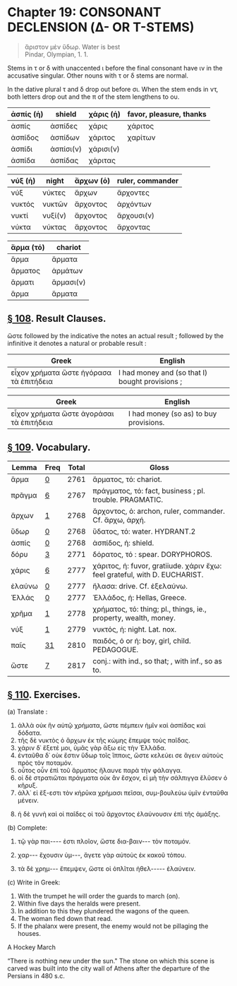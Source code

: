 # Chapter 19: CONSONANT DECLENSION (Δ- OR Τ-STEMS)
>  ἄριστον μὲν ὕδωρ. <quote xml:lang="eng">Water is best<br/> <bibl>Pindar, Olympian, 1. 1.</bibl>



<div type="textpart" subtype="para" n="107">


Stems in τ or δ with unaccented ι before the final
consonant have ιν in the accusative singular. Other
nouns with τ or δ stems are normal.



In the dative plural τ and δ drop out before σι. When
the stem ends in ντ, both letters drop out and the π of the
stem lengthens to ου.


| ἀσπίς (ἡ) | shield | χάρις (ἡ) | favor, pleasure, thanks | 
| --- | --- | --- | --- 
| ἀσπίς | ἀσπίδες | χάρις | χάριτος | 
| ἀσπίδος | ἀσπίδων | χάριτος | χαρίτων | 
| ἀσπίδι | ἀσπίσι(ν) | χάρισι(ν) |  | 
| ἀσπίδα | ἀσπίδας | χάριτας |  | 




| νύξ (ἡ) | night | ἄρχων (ὁ) | ruler, commander | 
| --- | --- | --- | --- 
| νύξ | νύκτες | ἄρχων | ἄρχοντες | 
| νυκτός | νυκτῶν | ἄρχοντος | ἀρχόντων | 
| νυκτί | νυξί(ν) | ἄρχοντος | ἄρχουσι(ν) | 
| νύκτα | νύκτας | ἄρχοντος | ἄρχοντας | 



| ἅρμα (τό) | chariot | 
| --- | --- 
| ἅρμα | ἅρματα | 
| ἅρματος | ἁρμάτων | 
| ἅρματι | ἅρμασι(ν) | 
| ἅρμα | ἅρματα | 




<pb n="60"/>


## [§ 108](#para108). Result Clauses.


<rs type="lemma">ὥστε</rs> followed by the indicative
the notes an actual result ; followed by the infinitive it denotes
a natural or probable result :

| Greek | English | 
| --- | -- | 
|  εἶχον χρήματα ὥστε ἠγόρασα τὰ ἐπιτήδεια  |  I had money and (so that I) bought provisions ;  |




| Greek | English | 
| --- | -- | 
|  εἶχον χρήματα ὥστε ἀγοράσαι τὰ ἐπιτήδεια   |  I had money (so as) to buy provisions.  |




## [§ 109](#para109). Vocabulary.



| Lemma | Freq | Total | Gloss |
| --- | --- | --- | -- |
| ἅρμα | [0](https://github.com/gregorycrane/CrosbySchaeffer2.0/tree/main/chaps/vocpassages/0011-002/ἅρμα.md) | 2761 | ἅρματος, τό: chariot. 
| πρᾶγμα | [6](https://github.com/gregorycrane/CrosbySchaeffer2.0/tree/main/chaps/vocpassages/0011-002/πρᾶγμα.md) | 2767 | πράγματος, τό: fact, business ; pl. trouble. PRAGMATIC.
| ἄρχων | [1](https://github.com/gregorycrane/CrosbySchaeffer2.0/tree/main/chaps/vocpassages/0011-002/ἄρχων.md) | 2768 | ἄρχοντος, ὁ: archon, ruler,  commander. Cf. ἄρχω, ἀρχή. 
| ὕδωρ | [0](https://github.com/gregorycrane/CrosbySchaeffer2.0/tree/main/chaps/vocpassages/0011-002/ὕδωρ.md) | 2768 | ὕδατος, τό: water. HYDRANT.2
| ἀσπίς | [0](https://github.com/gregorycrane/CrosbySchaeffer2.0/tree/main/chaps/vocpassages/0011-002/ἀσπίς.md) | 2768 | ἀσπίδος, ἡ: shield. 
| δόρυ | [3](https://github.com/gregorycrane/CrosbySchaeffer2.0/tree/main/chaps/vocpassages/0011-002/δόρυ.md) | 2771 | δόρατος, τό : spear. DORYPHOROS.
| χάρις | [6](https://github.com/gregorycrane/CrosbySchaeffer2.0/tree/main/chaps/vocpassages/0011-002/χάρις.md) | 2777 | χάριτος, ἡ: fuvor, gratiiude. χάριν ἔχω: feel grateful, with D. EUCHARIST.
| ἐλαύνω | [0](https://github.com/gregorycrane/CrosbySchaeffer2.0/tree/main/chaps/vocpassages/0011-002/ἐλαύνω.md) | 2777 | ἤλασα: drive. Cf. ἐξελαύνω.
| Ἑλλάς | [0](https://github.com/gregorycrane/CrosbySchaeffer2.0/tree/main/chaps/vocpassages/0011-002/Ἑλλάς.md) | 2777 | Ἑλλάδος, ἡ: Ηellas, Greece. 
| χρῆμα | [1](https://github.com/gregorycrane/CrosbySchaeffer2.0/tree/main/chaps/vocpassages/0011-002/χρῆμα.md) | 2778 | χρήματος, τό: thing; pl., things, ie., property, wealth, money.
| νύξ | [1](https://github.com/gregorycrane/CrosbySchaeffer2.0/tree/main/chaps/vocpassages/0011-002/νύξ.md) | 2779 | νυκτός, ἡ: night. Lat. nox. 
| παῖς | [31](https://github.com/gregorycrane/CrosbySchaeffer2.0/tree/main/chaps/vocpassages/0011-002/παῖς.md) | 2810 | παιδός, ὁ or ἡ: boy, girl, child. PEDAGOGUE.
| ὥστε | [7](https://github.com/gregorycrane/CrosbySchaeffer2.0/tree/main/chaps/vocpassages/0011-002/ὥστε.md) | 2817 | conj.: with ind., so that; , with inf., so as to.



## [§ 110](#para110). Exercises.




(a) Translate :

1. ἀλλὰ οὐκ ἣν αὐτῷ χρήματα, ὥστε πέμπειν ἡμῖν καὶ ἀσπίδας καὶ δόδατα. 
2. τῆς δὲ νυκτὸς ὁ ἄρχων ἐκ τῆς κώμης ἔπεμψε τοὺς παῖδας. 
3. χάριν δ᾽ ἕξετέ μοι, ὑμᾶς γὰρ ἄξω εἰς τὴν Ἑλλάδα.  
4. ἐνταῦθα δ᾽ οὐκ ἔστιν ὕδωρ τοῖς ἵπποις, ὥστε κελεύει σε ἄγειν αὐτοὺς πρὸς τὸν ποταμόν. 
5. οὗτος οὖν ἐπὶ τοῦ ἅρματος ἤλαυνε παρὰ τὴν φάλαγγα. 
6. οἱ δὲ στρατιῶται πράγματα οὐκ ἂν ἔσχον, εἰ μὴ τὴν σάλπιγγα ἔλῦσεν ὁ κῆρυξ. 
7. ἀλλ᾽ εἰ ἔξ-εστι τὸν κἠρῡκα χρήμασι πεῖσαι, συμ-βουλεύω ὑμῖν ἐνταῦθα μένειν. 

<pb n="61"/>

8. ἡ δὲ γυνὴ καὶ οἱ παῖδες οἱ τοῦ ἄρχοντος ἐλαύνουσιν ἐπὶ τῆς ἁμάξης.

(b) Complete:

1. τῷ γὰρ παι---- ἐστι πλοῖον, ὥστε δια-βαιν--- τὸν ποταμόν.

2. χαρ--- ἔχουσιν ὑμ---, ἄγετε γὰρ αὐτοὺς ἐκ κακοῦ τόπου.
3. τὰ δὲ χρημ--- ἔπεμψεν, ὥστε οἱ ὁπλῖται ἠθελ----- ἐλαύνειν.

(c) Write in Greek:

1. With the trumpet he will order the guards to march (on). 
2. Within five days the heralds were present. 
3. In addition to this they plundered the wagons of the queen.
4. The woman fled down that read. 
5. If the phalanx were present, the enemy would not be pillaging the houses.

A Hockey March

“There is nothing new under the sun." The stone on which this scene
is carved was built into the city wall of Athens after the departure of the
Persians in 480 s.c.

<pb n="62"/>






